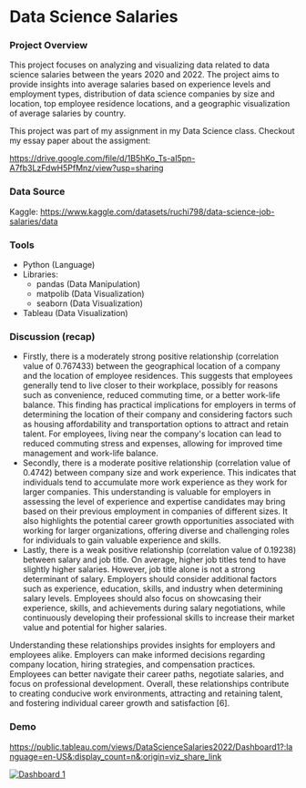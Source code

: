 # Data Science Salaries

### Project Overview
This project focuses on analyzing and visualizing data related to data science salaries between the years 2020 and 2022. The project aims to provide insights into average salaries based on experience levels and employment types, distribution of data science companies by size and location, top employee residence locations, and a geographic visualization of average salaries by country.

This project was part of my assignment in my Data Science class. Checkout my essay paper about the assigment:

https://drive.google.com/file/d/1B5hKo_Ts-aI5pn-A7fb3LzFdwH5PfMnz/view?usp=sharing

### Data Source
Kaggle:
https://www.kaggle.com/datasets/ruchi798/data-science-job-salaries/data

### Tools
- Python (Language)
- Libraries:
  - pandas (Data Manipulation)
  - matpolib (Data Visualization)
  - seaborn (Data Visualization)
- Tableau (Data Visualization)

### Discussion (recap)
- Firstly, there is a moderately strong positive relationship (correlation value of 
0.767433) between the geographical location of a company and the location of 
employee residences. This suggests that employees generally tend to live closer to their 
workplace, possibly for reasons such as convenience, reduced commuting time, or a 
better work-life balance. This finding has practical implications for employers in terms 
of determining the location of their company and considering factors such as housing 
affordability and transportation options to attract and retain talent. For employees, 
living near the company's location can lead to reduced commuting stress and expenses, 
allowing for improved time management and work-life balance.
- Secondly, there is a moderate positive relationship (correlation value of 0.4742) 
between company size and work experience. This indicates that individuals tend to 
accumulate more work experience as they work for larger companies. This 
understanding is valuable for employers in assessing the level of experience and 
expertise candidates may bring based on their previous employment in companies of 
different sizes. It also highlights the potential career growth opportunities associated 
with working for larger organizations, offering diverse and challenging roles for 
individuals to gain valuable experience and skills.
- Lastly, there is a weak positive relationship (correlation value of 0.19238) between 
salary and job title. On average, higher job titles tend to have slightly higher salaries. 
However, job title alone is not a strong determinant of salary. Employers should
consider additional factors such as experience, education, skills, and industry when 
determining salary levels. Employees should also focus on showcasing their 
experience, skills, and achievements during salary negotiations, while continuously 
developing their professional skills to increase their market value and potential for 
higher salaries.

Understanding these relationships provides insights for employers and employees alike. 
Employers can make informed decisions regarding company location, hiring strategies, and 
compensation practices. Employees can better navigate their career paths, negotiate salaries, 
and focus on professional development. Overall, these relationships contribute to creating 
conducive work environments, attracting and retaining talent, and fostering individual career 
growth and satisfaction [6].

### Demo
https://public.tableau.com/views/DataScienceSalaries2022/Dashboard1?:language=en-US&:display_count=n&:origin=viz_share_link
<div class='tableauPlaceholder' id='viz1704647354540' style='position: relative'><noscript><a href='#'><img alt='Dashboard 1 ' src='https:&#47;&#47;public.tableau.com&#47;static&#47;images&#47;Da&#47;DataScienceSalaries2022&#47;Dashboard1&#47;1_rss.png' style='border: none' /></a></noscript><object class='tableauViz'  style='display:none;'><param name='host_url' value='https%3A%2F%2Fpublic.tableau.com%2F' /> <param name='embed_code_version' value='3' /> <param name='site_root' value='' /><param name='name' value='DataScienceSalaries2022&#47;Dashboard1' /><param name='tabs' value='no' /><param name='toolbar' value='yes' /><param name='static_image' value='https:&#47;&#47;public.tableau.com&#47;static&#47;images&#47;Da&#47;DataScienceSalaries2022&#47;Dashboard1&#47;1.png' /> <param name='animate_transition' value='yes' /><param name='display_static_image' value='yes' /><param name='display_spinner' value='yes' /><param name='display_overlay' value='yes' /><param name='display_count' value='yes' /><param name='language' value='en-US' /></object></div>               
